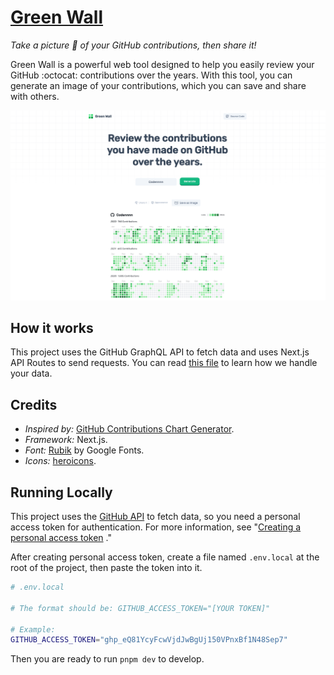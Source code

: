 # [Green Wall](https://green-wall.vercel.app/)

_Take a picture 📸 of your GitHub contributions, then share it!_

Green Wall is a powerful web tool designed to help you easily review your GitHub :octocat: contributions over the years. With this tool, you can generate an image of your contributions, which you can save and share with others.

<a href="https://green-wall.vercel.app/">
  <img alt="Green Wall Screenshot" src="./screenshot.png">
</a>

## How it works

This project uses the GitHub GraphQL API to fetch data and uses Next.js API Routes to send requests. You can read [this file](./src/pages/api/contribution/%5Busername%5D.ts) to learn how we handle your data.

## Credits

- _Inspired by:_ [GitHub Contributions Chart Generator](https://github.com/sallar/github-contributions-chart).
- _Framework:_ Next.js.
- _Font:_ [Rubik](https://fonts.google.com/specimen/Rubik) by Google Fonts.
- _Icons:_ [heroicons](https://heroicons.com).

## Running Locally

This project uses the [GitHub API](https://docs.github.com/en/graphql) to fetch data, so you need a personal access token for authentication. For more information, see "[Creating a personal access token](https://docs.github.com/en/authentication/keeping-your-account-and-data-secure/creating-a-personal-access-token) ."

After creating personal access token, create a file named `.env.local` at the root of the project, then paste the token into it.

```sh
# .env.local

# The format should be: GITHUB_ACCESS_TOKEN="[YOUR TOKEN]"

# Example:
GITHUB_ACCESS_TOKEN="ghp_eQ81YcyFcwVjdJwBgUj150VPnxBf1N48Sep7"
```

Then you are ready to run `pnpm dev` to develop.
